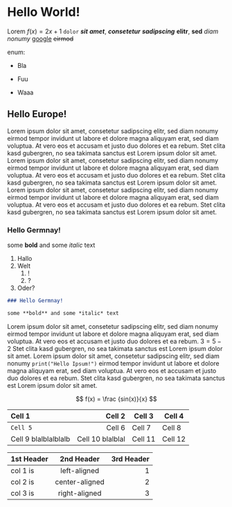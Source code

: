 # Hello World!

Lorem $f(x)=2x+1$ `dolor` ***sit*** ___amet___, **_consetetur_** *__sadipscing__* **elitr**, __sed__ *diam* _nonumy_ [google](https://www.google.de) ~~eirmod~~

enum:

- Bla
+ Fuu
* Waaa

## Hello Europe!

Lorem ipsum dolor sit amet, consetetur sadipscing elitr, sed diam nonumy eirmod tempor invidunt ut labore et dolore magna aliquyam erat, sed diam voluptua. At vero eos et accusam et justo duo dolores et ea rebum. Stet clita kasd gubergren, no sea takimata sanctus est Lorem ipsum dolor sit amet. Lorem ipsum dolor sit amet, consetetur sadipscing elitr, sed diam nonumy eirmod tempor invidunt ut labore et dolore magna aliquyam erat, sed diam voluptua. At vero eos et accusam et justo duo dolores et ea rebum. Stet clita kasd gubergren, no sea takimata sanctus est Lorem ipsum dolor sit amet.
Lorem ipsum dolor sit amet, consetetur sadipscing elitr, sed diam nonumy eirmod tempor invidunt ut labore et dolore magna aliquyam erat, sed diam voluptua. At vero eos et accusam et justo duo dolores et ea rebum. Stet clita kasd gubergren, no sea takimata sanctus est Lorem ipsum dolor sit amet.

### Hello Germnay!

some **bold** and some *italic* text

1. Hallo
1.  Welt
    1.  !
    2.  ?
2.  Oder?

```md
### Hello Germnay!

some **bold** and some *italic* text
```

Lorem ipsum dolor sit amet, consetetur sadipscing elitr, sed diam nonumy eirmod tempor invidunt ut labore et dolore magna aliquyam erat, sed diam voluptua. At vero eos et accusam et justo duo dolores et ea rebum. $3 = 5 - 2$ Stet clita kasd gubergren, no sea takimata sanctus est Lorem ipsum dolor sit amet. Lorem ipsum dolor sit amet, consetetur sadipscing elitr, sed diam nonumy `print("Hello Ipsum!")` eirmod tempor invidunt ut labore et dolore magna aliquyam erat, sed diam voluptua. At vero eos et accusam et justo duo dolores et ea rebum. Stet clita kasd gubergren, no sea takimata sanctus est Lorem ipsum dolor sit amet.

$$
f(x) = \frac {sin(x)}{x}
$$

| Cell 1               |       **Cell** 2 | Cell 3  | Cell 4  |
|:---------------------|-----------------:|---------|---------|
| `Cell 5`             |           Cell 6 | Cell 7  | Cell 8  |
| Cell 9 blalblalblalb | Cell 10 blalblal | Cell 11 | Cell 12 |

1st Header |   2nd Header   | 3rd Header
-----------|:--------------:|----------:
col 1 is   |  left-aligned  |          1
col 2 is   | center-aligned |          2
col 3 is   | right-aligned  |          3